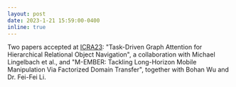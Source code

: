 ```yaml
---
layout: post
date: 2023-1-21 15:59:00-0400
inline: true
---
```


Two papers accepted at [ICRA23](https://www.icra2023.org/): "Task-Driven Graph Attention for Hierarchical Relational Object Navigation", a collaboration with Michael Lingelbach et al., and "M-EMBER: Tackling Long-Horizon Mobile Manipulation Via Factorized Domain Transfer", together with Bohan Wu and Dr. Fei-Fei Li.